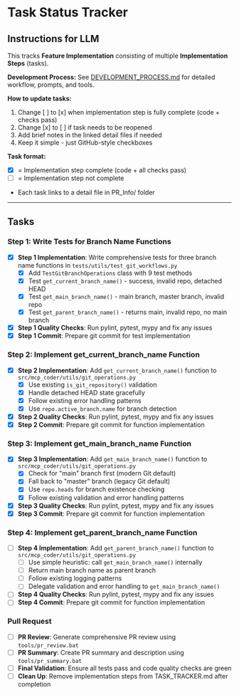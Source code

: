 # Task Status Tracker

## Instructions for LLM

This tracks **Feature Implementation** consisting of multiple **Implementation Steps** (tasks).

**Development Process:** See [DEVELOPMENT_PROCESS.md](./DEVELOPMENT_PROCESS.md) for detailed workflow, prompts, and tools.

**How to update tasks:**
1. Change [ ] to [x] when implementation step is fully complete (code + checks pass)
2. Change [x] to [ ] if task needs to be reopened
3. Add brief notes in the linked detail files if needed
4. Keep it simple - just GitHub-style checkboxes

**Task format:**
- [x] = Implementation step complete (code + all checks pass)
- [ ] = Implementation step not complete
- Each task links to a detail file in PR_Info/ folder

---

## Tasks

### Step 1: Write Tests for Branch Name Functions
- [x] **Step 1 Implementation**: Write comprehensive tests for three branch name functions in `tests/utils/test_git_workflows.py`
  - [x] Add `TestGitBranchOperations` class with 9 test methods
  - [x] Test `get_current_branch_name()` - success, invalid repo, detached HEAD
  - [x] Test `get_main_branch_name()` - main branch, master branch, invalid repo
  - [x] Test `get_parent_branch_name()` - returns main, invalid repo, no main branch
- [x] **Step 1 Quality Checks**: Run pylint, pytest, mypy and fix any issues
- [x] **Step 1 Commit**: Prepare git commit for test implementation

### Step 2: Implement get_current_branch_name Function
- [x] **Step 2 Implementation**: Add `get_current_branch_name()` function to `src/mcp_coder/utils/git_operations.py`
  - [x] Use existing `is_git_repository()` validation
  - [x] Handle detached HEAD state gracefully
  - [x] Follow existing error handling patterns
  - [x] Use `repo.active_branch.name` for branch detection
- [x] **Step 2 Quality Checks**: Run pylint, pytest, mypy and fix any issues  
- [x] **Step 2 Commit**: Prepare git commit for function implementation

### Step 3: Implement get_main_branch_name Function
- [x] **Step 3 Implementation**: Add `get_main_branch_name()` function to `src/mcp_coder/utils/git_operations.py`
  - [x] Check for "main" branch first (modern Git default)
  - [x] Fall back to "master" branch (legacy Git default)
  - [x] Use `repo.heads` for branch existence checking
  - [x] Follow existing validation and error handling patterns
- [x] **Step 3 Quality Checks**: Run pylint, pytest, mypy and fix any issues
- [x] **Step 3 Commit**: Prepare git commit for function implementation

### Step 4: Implement get_parent_branch_name Function  
- [ ] **Step 4 Implementation**: Add `get_parent_branch_name()` function to `src/mcp_coder/utils/git_operations.py`
  - [ ] Use simple heuristic: call `get_main_branch_name()` internally
  - [ ] Return main branch name as parent branch
  - [ ] Follow existing logging patterns
  - [ ] Delegate validation and error handling to `get_main_branch_name()`
- [ ] **Step 4 Quality Checks**: Run pylint, pytest, mypy and fix any issues
- [ ] **Step 4 Commit**: Prepare git commit for function implementation

### Pull Request
- [ ] **PR Review**: Generate comprehensive PR review using `tools/pr_review.bat`
- [ ] **PR Summary**: Create PR summary and description using `tools/pr_summary.bat` 
- [ ] **Final Validation**: Ensure all tests pass and code quality checks are green
- [ ] **Clean Up**: Remove implementation steps from TASK_TRACKER.md after completion
